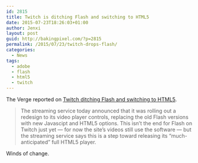 ```yaml
---
id: 2815
title: Twitch is ditching Flash and switching to HTML5
date: 2015-07-23T18:26:03+01:00
author: Jenxi
layout: post
guid: http://bakingpixel.com/?p=2815
permalink: /2015/07/23/twitch-drops-flash/
categories:
  - News
tags:
  - adobe
  - flash
  - html5
  - twitch
---
```

The Verge reported on [Twitch ditching Flash and switching to HTML5](http://www.theverge.com/2015/7/23/9019973/twitch-dropping-flash-controls-for-html5).

> The streaming service today announced that it was rolling out a redesign to its video player controls, replacing the old Flash versions with new Javascipt and HTML5 options. This isn&#8217;t the end for Flash on Twitch just yet — for now the site&#8217;s videos still use the software — but the streaming service says this is a step toward releasing its &#8220;much-anticipated&#8221; full HTML5 player. 

Winds of change.